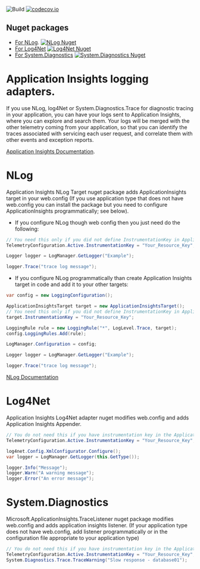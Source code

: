 ![Build](https://mseng.visualstudio.com/DefaultCollection/_apis/public/build/definitions/96a62c4a-58c2-4dbb-94b6-5979ebc7f2af/2637/badge) 
[![codecov.io](https://codecov.io/github/Microsoft/ApplicationInsights-dotnet-logging/coverage.svg?branch=develop)](https://codecov.io/github/Microsoft/ApplicationInsights-dotnet-logging?branch=develop)

## Nuget packages

- [For NLog](http://www.nuget.org/packages/Microsoft.ApplicationInsights.NLogTarget/).
[![NLog Nuget](https://img.shields.io/nuget/vpre/Microsoft.ApplicationInsights.NLogTarget.svg)](https://www.nuget.org/packages/Microsoft.ApplicationInsights.NLogTarget/)
- [For Log4Net](http://www.nuget.org/packages/Microsoft.ApplicationInsights.Log4NetAppender/)
[![Log4Net Nuget](https://img.shields.io/nuget/vpre/Microsoft.ApplicationInsights.Log4NetAppender.svg)](https://www.nuget.org/packages/Microsoft.ApplicationInsights.Log4NetAppender/)
- [For System.Diagnostics](http://www.nuget.org/packages/Microsoft.ApplicationInsights.TraceListener/)
[![System.Diagnostics Nuget](https://img.shields.io/nuget/vpre/Microsoft.ApplicationInsights.TraceListener.svg)](https://www.nuget.org/packages/Microsoft.ApplicationInsights.TraceListener/)

Application Insights logging adapters. 
==============================

If you use NLog, log4Net or System.Diagnostics.Trace for diagnostic tracing in your  application, you can have your logs sent to Application Insights, where you can explore and search them. Your logs will be merged with the other telemetry coming from your application, so that you can identify the traces associated with servicing each user request, and correlate them with other events and exception reports.

[Application Insights Documentation](https://azure.microsoft.com/en-us/documentation/articles/app-insights-search-diagnostic-logs/#trace).

# NLog
Application Insights NLog Target nuget package adds ApplicationInsights target in your web.config (If you use application type that does not have web.config you can install the package but you need to configure ApplicationInsights programmatically; see below). 

- If you configure NLog though web config then you just need do the following:

```csharp
// You need this only if you did not define InstrumentationKey in ApplicationInsights.config
TelemetryConfiguration.Active.InstrumentationKey = "Your_Resource_Key";

Logger logger = LogManager.GetLogger("Example");

logger.Trace("trace log message");
```

- If you configure NLog programmatically than create Application Insights target in code and add it to your other targets:

```csharp
var config = new LoggingConfiguration();

ApplicationInsightsTarget target = new ApplicationInsightsTarget();
// You need this only if you did not define InstrumentationKey in ApplicationInsights.config or want to use different instrumentation key
target.InstrumentationKey = "Your_Resource_Key";

LoggingRule rule = new LoggingRule("*", LogLevel.Trace, target);
config.LoggingRules.Add(rule);

LogManager.Configuration = config;

Logger logger = LogManager.GetLogger("Example");

logger.Trace("trace log message");
``` 

[NLog Documentation](https://github.com/nlog/NLog/wiki/Configuration-API) 

# Log4Net

Application Insights Log4Net adapter nuget modifies web.config and adds Application Insights Appender.

```csharp
// You do not need this if you have instrumentation key in the ApplicationInsights.config
TelemetryConfiguration.Active.InstrumentationKey = "Your_Resource_Key";

log4net.Config.XmlConfigurator.Configure();
var logger = LogManager.GetLogger(this.GetType());

logger.Info("Message");
logger.Warn("A warning message");
logger.Error("An error message");
```

# System.Diagnostics

Microsoft.ApplicationInsights.TraceListener nuget package modifies web.config and adds application insights listener. (If your application type does not have web.config, add listener programmatically or in the configuration file appropriate to your application type)

```csharp
// You do not need this if you have instrumentation key in the ApplicationInsights.config
TelemetryConfiguration.Active.InstrumentationKey = "Your_Resource_Key";
System.Diagnostics.Trace.TraceWarning("Slow response - database01");

``` 






